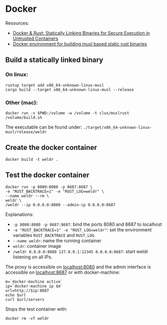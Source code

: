 # Docker

Resources:

- [Docker & Rust: Statically Linking Binaries for Secure Execution in Untrusted Containers](http://betacs.pro/blog/2016/07/07/docker-and-rust/)
- [Docker environment for building musl based static rust binaries](https://github.com/clux/muslrust)

## Build a statically linked binary

### On linux:
```
rustup target add x86_64-unknown-linux-musl
cargo build --target x86_64-unknown-linux-musl --release
```

### Other (mac):
```
docker run -v $PWD:/volume -w /volume -t clux/muslrust /volume/build.sh
```

The executable can be found under: `./target/x86_64-unknown-linux-musl/release/weldr`

## Create the docker container
```
docker build -t weldr .
```

## Test the docker container
```
docker run -p 8080:8080 -p 8687:8687 \
-e "RUST_BACKTRACE=1" -e "RUST_LOG=weldr" \
--name weldr --rm \
weldr \
/weldr --ip 0.0.0.0:8080 --admin-ip 0.0.0.0:8687
```
Explanations:
- `-p 8080:8080 -p 8687:8687`: bind the ports 8080 and 8687 to localhost
- `-e "RUST_BACKTRACE=1" -e "RUST_LOG=weldr"`: set the environment variables `RUST_BACKTRACE` and `RUST_LOG`
- `--name weldr`: name the running container
- `weldr`: container image
- `/weldr 0.0.0.0:8080 127.0.0.1:12345 0.0.0.0:8687`: start weldr listening on all IPs.

The proxy is accessible on [localhost:8080](http://localhost:8080) and the admin interface is accessible on [localhost:8687](http://localhost:8687)
or with docker-machine:
```
m=`docker-machine active`
ip=`docker-machine ip $m`
url=http://$ip:8687
echo $url
curl $url/servers
```

Stops the test container with:
```
docker rm -vf weldr
```
